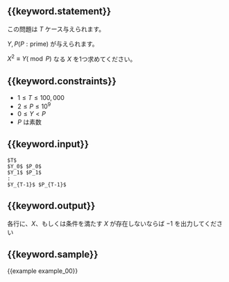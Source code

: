 ## {{keyword.statement}}
この問題は $T$ ケース与えられます。

$Y, P(P: \textrm{prime})$ が与えられます。

$X^2 \equiv Y (\bmod P)$ なる $X$ を1つ求めてください。

## {{keyword.constraints}}

- $1 \leq T \leq 100,000$
- $2 \leq P \leq 10^9$
- $0 \leq Y < P$
- $P$ は素数

## {{keyword.input}}

```
$T$
$Y_0$ $P_0$
$Y_1$ $P_1$
:
$Y_{T-1}$ $P_{T-1}$
```

## {{keyword.output}}

各行に、$X$、もしくは条件を満たす $X$ が存在しないならば $-1$ を出力してください

## {{keyword.sample}}

{{example example_00}}
